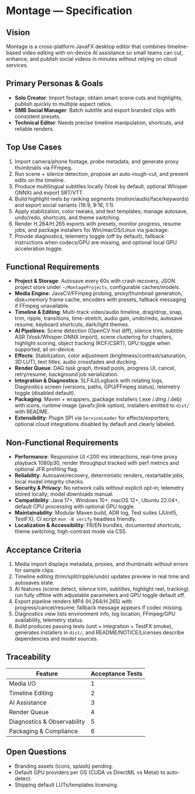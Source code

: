# Montage — Specification

## Vision
Montage is a cross-platform JavaFX desktop editor that combines timeline-based video editing with on-device AI assistance so small teams can cut, enhance, and publish social videos in minutes without relying on cloud services.

## Primary Personas & Goals
- **Solo Creator**: Import footage, obtain smart scene cuts and highlights, publish quickly to multiple aspect ratios.
- **SMB Social Manager**: Batch subtitle and export branded clips with consistent presets.
- **Technical Editor**: Needs precise timeline manipulation, shortcuts, and reliable renders.

## Top Use Cases
1. Import camera/phone footage, probe metadata, and generate proxy thumbnails via FFmpeg.
2. Run scene + silence detection, propose an auto-rough-cut, and present edits on the timeline.
3. Produce multilingual subtitles locally (Vosk by default, optional Whisper ONNX) and export SRT/VTT.
4. Build highlight reels by ranking segments (motion/audio/face/keywords) and export social variants (16:9, 9:16, 1:1).
5. Apply stabilization, color tweaks, and text templates; manage autosave, undo/redo, shortcuts, and theme switching.
6. Render H.264/H.265 exports with presets, monitor progress, resume jobs, and package installers for Win/macOS/Linux via jpackage.
7. Provide diagnostics, telemetry toggle (off by default), fallback instructions when codecs/GPU are missing, and optional local GPU acceleration toggle.

## Functional Requirements
- **Project & Storage**: Autosave every 60s with crash recovery, JSON project store under `~/MontageProjects`, configurable caches/models.
- **Media Engine**: JavaCV/FFmpeg probing, proxy/thumbnail generation, disk+memory frame cache, encoders with presets, fallback messaging if FFmpeg unavailable.
- **Timeline & Editing**: Multi-track video/audio timeline, drag/drop, snap, trim, ripple, transitions, time-stretch, audio gain, undo/redo, autosave resume, keyboard shortcuts, dark/light themes.
- **AI Pipelines**: Scene detection (OpenCV hist diff), silence trim, subtitle ASR (Vosk/Whisper ONNX import), scene clustering for chapters, highlight scoring, object tracking (KCF/CSRT), GPU toggle when supported, all on-device.
- **Effects**: Stabilization, color adjustment (brightness/contrast/saturation, 3D LUT), text titles, audio crossfades and ducking.
- **Render Queue**: DAG task graph, thread pools, progress UI, cancel, retry/resume, background job serialization.
- **Integration & Diagnostics**: SLF4J/Logback with rotating logs, Diagnostics screen (versions, paths, GPU/FFmpeg status), telemetry toggle (disabled default).
- **Packaging**: Maven + wrappers, jpackage installers (.exe /.dmg /.deb) with icons, runtime image (javafx:jlink option), installers emitted to `dist/` with README.
- **Extensibility**: Plugin SPI via `ServiceLoader` for effects/exporters; optional cloud integrations disabled by default and clearly labeled.

## Non-Functional Requirements
- **Performance**: Responsive UI <200 ms interactions, real-time proxy playback 1080p30, render throughput tracked with perf metrics and optional JFR profiling flag.
- **Reliability**: Autosave/recovery, deterministic renders, restartable jobs, local model integrity checks.
- **Security & Privacy**: No network calls without explicit opt-in; telemetry stored locally; model downloads manual.
- **Compatibility**: Java 17+, Windows 10+, macOS 12+, Ubuntu 22.04+, default CPU processing with optional GPU toggle.
- **Maintainability**: Modular Maven build, ADR log, Test suites (JUnit5, TestFX), CI script `mvn -B verify` headless friendly.
- **Localization & Accessibility**: FR/EN bundles, documented shortcuts, theme switching, high-contrast mode via CSS.

## Acceptance Criteria
1. Media import displays metadata, proxies, and thumbnails without errors for sample clips.
2. Timeline editing (trim/split/ripple/undo) updates preview in real time and autosaves state.
3. AI features (scene detect, silence trim, subtitles, highlight reel, tracking) run fully offline with adjustable parameters and GPU toggle default off.
4. Export pipeline renders MP4 (H.264/H.265) with progress/cancel/resume; fallback message appears if codec missing.
5. Diagnostics view lists environment info, log location, FFmpeg/GPU availability, telemetry status.
6. Build produces passing tests (unit + integration + TestFX smoke), generates installers in `dist/`, and README/NOTICE/Licenses describe dependencies and model sources.

## Traceability
| Feature | Acceptance Tests |
| --- | --- |
| Media I/O | 1 |
| Timeline Editing | 2 |
| AI Assistance | 3 |
| Render Queue | 4 |
| Diagnostics & Observability | 5 |
| Packaging & Compliance | 6 |

## Open Questions
- Branding assets (icons, splash) pending.
- Default GPU providers per OS (CUDA vs DirectML vs Metal) to auto-detect.
- Shipping default LUTs/templates licensing.
